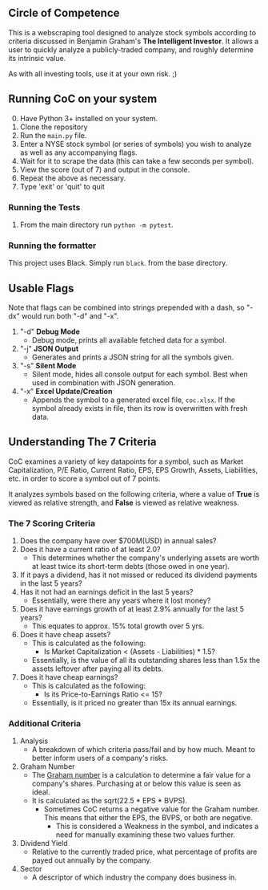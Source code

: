 ## Circle of Competence

This is a webscraping tool designed to analyze stock symbols according to criteria discussed in Benjamin Graham's __The Intelligent Investor__. It allows a user to quickly analyze a publicly-traded company, and roughly determine its intrinsic value.

As with all investing tools, use it at your own risk. ;)

## Running CoC on your system

0. Have Python 3+ installed on your system.
1. Clone the repository
2. Run the `main.py` file.
3. Enter a NYSE stock symbol (or series of symbols) you wish to analyze as well as any accompanying flags.
4. Wait for it to scrape the data (this can take a few seconds per symbol).
5. View the score (out of 7) and output in the console.
6. Repeat the above as necessary.
7. Type 'exit' or 'quit' to quit

### Running the Tests

1. From the main directory run `python -m pytest`.

### Running the formatter

This project uses Black. Simply run `black`. from the base directory.

## Usable Flags

Note that flags can be combined into strings prepended with a dash, so "-dx" would run both "-d" and "-x".

1. "-d" **Debug Mode**
   * Debug mode, prints all available fetched data for a symbol.
2. "-j" **JSON Output**
   * Generates and prints a JSON string for all the symbols given.
3. "-s" **Silent Mode**
   * Silent mode, hides all console output for each symbol. Best when used in combination with JSON generation.
4. "-x" **Excel Update/Creation**
   * Appends the symbol to a generated excel file, `coc.xlsx`. If the symbol already exists in file, then its row is overwritten with fresh data.

## Understanding The 7 Criteria

CoC examines a variety of key datapoints for a symbol, such as Market Capitalization, P/E Ratio, Current Ratio, EPS, EPS Growth, Assets, Liabilities, etc. in order to score a symbol out of 7 points.

It analyzes symbols based on the following criteria, where a value of **True** is viewed as relative strength, and **False** is viewed as relative weakness.

### The 7 Scoring Criteria

1. Does the company have over $700M(USD) in annual sales?
2. Does it have a current ratio of at least 2.0?
   * This determines whether the company's underlying assets are worth at least twice its short-term debts (those owed in one year).
3. If it pays a dividend, has it not missed or reduced its dividend payments in the last 5 years?
4. Has it not had an earnings deficit in the last 5 years?
   * Essentially, were there any years where it lost money?
5. Does it have earnings growth of at least 2.9% annually for the last 5 years?
   * This equates to approx. 15% total growth over 5 yrs.
6. Does it have cheap assets?
   * This is calculated as the following:
     * Is Market Capitalization < (Assets - Liabilities) * 1.5?
   * Essentially, is the value of all its outstanding shares less than 1.5x the assets leftover after paying all its debts.
7. Does it have cheap earnings?
   * This is calculated as the following:
     * Is its Price-to-Earnings Ratio <= 15?
   * Essentially, is it priced no greater than 15x its annual earnings.

### Additional Criteria

1. Analysis
   * A breakdown of which criteria pass/fail and by how much. Meant to better inform users of a company's risks.
1. Graham Number
   * The [Graham number](https://en.wikipedia.org/wiki/Graham_number) is a calculation to determine a fair value for a company's shares. Purchasing at or below this value is seen as ideal.
   * It is calculated as the sqrt(22.5 * EPS * BVPS).
     * Sometimes CoC returns a negative value for the Graham number. This means that either the EPS, the BVPS, or both are negative.
       * This is considered a Weakness in the symbol, and indicates a need for manually examining these two values further.
2. Dividend Yield
   * Relative to the currently traded price, what percentage of profits are payed out annually by the company.
3. Sector
   * A descriptor of which industry the company does business in.